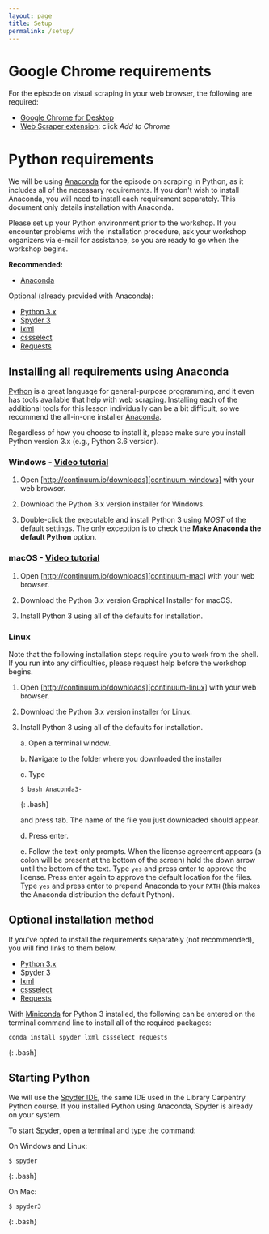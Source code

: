 ```yaml
---
layout: page
title: Setup
permalink: /setup/
---
```


# Google Chrome requirements

For the episode on visual scraping in your web browser, the following are required:

* [Google Chrome for Desktop](https://www.google.com/chrome/browser/desktop/)
* [Web Scraper extension](http://chrome.google.com/webstore/detail/web-scraper/jnhgnonknehpejjnehehllkliplmbmhn): click _Add to Chrome_

# Python requirements

We will be using [Anaconda][anaconda] for the episode on scraping in Python, as it includes all of the necessary
requirements. If you don't wish to install Anaconda, you will need to install each requirement
separately. This document only details installation with Anaconda. 

Please set up your Python environment prior to the workshop.  If you encounter problems with the
installation procedure, ask your workshop organizers via e-mail for assistance, so you are ready
to go when the workshop begins.

**Recommended:**

* [Anaconda](#anaconda)

Optional (already provided with Anaconda):

* [Python 3.x](#python)
* [Spyder 3](#spyder)
* [lxml](#lxml)
* [cssselect](#cssselect)
* [Requests](#reqeusts)

<a name="anaconda"></a>

## Installing all requirements using Anaconda 

[Python][python] is a great language for general-purpose programming, and it even has tools 
available that help with web scraping. Installing each of the additional tools for this lesson 
individually can be a bit difficult, so we recommend the all-in-one installer [Anaconda][anaconda].

Regardless of how you choose to install it, please make sure you install Python version 3.x 
(e.g., Python 3.6 version).

### Windows - [Video tutorial][video-windows]

1. Open [http://continuum.io/downloads][continuum-windows] with your web browser.

2. Download the Python 3.x version installer for Windows.

3. Double-click the executable and install Python 3 using _MOST_ of the default settings. 
   The only exception is to check the **Make Anaconda the default Python** option.

### macOS - [Video tutorial][video-mac]

1. Open [http://continuum.io/downloads][continuum-mac] with your web browser.

2. Download the Python 3.x version Graphical Installer for macOS.

3. Install Python 3 using all of the defaults for installation.

### Linux

Note that the following installation steps require you to work from the shell. 
If you run into any difficulties, please request help before the workshop begins.

1.  Open [http://continuum.io/downloads][continuum-linux] with your web browser.

2.  Download the Python 3.x version installer for Linux.

3.  Install Python 3 using all of the defaults for installation.

    a.  Open a terminal window.

    b.  Navigate to the folder where you downloaded the installer

    c.  Type

    ~~~
    $ bash Anaconda3-
    ~~~
    {: .bash}

    and press tab.  The name of the file you just downloaded should appear.

    d.  Press enter.

    e.  Follow the text-only prompts.  When the license agreement appears (a colon
        will be present at the bottom of the screen) hold the down arrow until the 
        bottom of the text. Type `yes` and press enter to approve the license. Press 
        enter again to approve the default location for the files. Type `yes` and 
        press enter to prepend Anaconda to your `PATH` (this makes the Anaconda 
        distribution the default Python).

## Optional installation method

If you've opted to install the requirements separately (not recommended), you will find links to 
them below.

* <a name="python"></a> [Python 3.x][python-install]
* <a name="spyder"></a> [Spyder 3][spyder-install]
* <a name="lxml"></a> [lxml][lxml-install]
* <a name="cssselect"></a> [cssselect][cssselect-install]
* <a name="requests"></a> [Requests][requests-install]

With [Miniconda](https://conda.io/miniconda.html) for Python 3 installed, the following can be entered on the terminal command line to install all of the required packages:

~~~
conda install spyder lxml cssselect requests
~~~
{: .bash}

## Starting Python

We will use the [Spyder IDE][spyder], the same IDE used in the Library Carpentry Python course. 
If you installed Python using Anaconda, Spyder is already on your system.

To start Spyder, open a terminal and type the command:

On Windows and Linux:

~~~
$ spyder
~~~
{: .bash}

On Mac:

~~~
$ spyder3
~~~
{: .bash}

[anaconda]: https://www.continuum.io/anaconda
[continuum-windows]: http://continuum.io/downloads#windows
[continuum-mac]: http://continuum.io/downloads#macos
[continuum-linux]: http://continuum.io/downloads#linux
[python-install]: https://www.python.org/downloads/
[spyder-install]: https://pythonhosted.org/spyder/installation.html
[lxml-install]: http://lxml.de/installation.html
[cssselect-install]: https://pypi.python.org/pypi/cssselect
[requests-install]: http://docs.python-requests.org/en/master/user/install/#install
[python]: https://python.org
[spyder]: https://pythonhosted.org/spyder/
[spyder-install]: https://pythonhosted.org/spyder/installation.html
[video-mac]: https://www.youtube.com/watch?v=TcSAln46u9U
[video-windows]: https://www.youtube.com/watch?v=xxQ0mzZ8UvA
